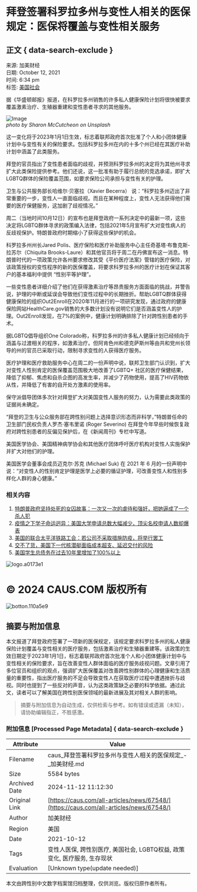 # 拜登签署科罗拉多州与变性人相关的医保规定：医保将覆盖与变性相关服务

## 正文 { data-search-exclude }


来源: 加美财经  
日期: October 12, 2021  
时间: 6:34 pm  
标签: [美国社会](https://caus.com/tag/%e7%be%8e%e5%9b%bd%e7%a4%be%e4%bc%9a/)  

据《华盛顿邮报》报道，在科罗拉多州销售的许多私人健康保险计划将很快被要求覆盖激素治疗、生殖器重建和变性患者寻求的其他服务。

![Image](https://caus.com/wp-content/uploads/getfunpic/zop0IZQBfHXJFwI.png)  
*photo by Sharon McCutcheon on Unsplash*

这一变化将于2023年1月1日生效，标志着联邦政府首次批准了个人和小团体健康计划中与变性有关的保险要求。包括科罗拉多州在内的十多个州已经在其医疗补助计划中涵盖了此类服务。

拜登的官员指出了变性患者面临的歧视，并预测科罗拉多州的决定将为其他州寻求扩大此类保险提供参考。他们还说，这一批准有助于履行总统的竞选承诺，即扩大LGBTQ群体的保险覆盖范围，如要求保险公司承担与变性有关的护理。

卫生与公共服务部长哈维尔·贝塞拉（Xavier Becerra） 说：“科罗拉多州迈出了非常重要的一步，变性人一直面临歧视。而且在某种程度上，变性人无法获得他们需要的医疗保健服务，这加剧了歧视情况。”

周二（当地时间10月12日）的宣布也是拜登政府一系列决定中的最新一项，这些决定将LGBTQ群体寻求的政策编入法律，包括2021年5月宣布扩大对变性病人的反歧视保护。特朗普政府时期缩小了获得这些保护的机会。

科罗拉多州州长Jared Polis、医疗保险和医疗补助服务中心主任奇基塔·布鲁克斯-拉苏尔（Chiquita Brooks-Laure）和其他官员将于周二在丹佛宣布这一消息。特朗普时代的一项政策允许各州要求修改其受《平价医疗法案》管辖的医疗保险，对该政策授权的变性程序的新的医保覆盖，将要求科罗拉多州的医疗计划在保证其客户的基本福利中提供 “性别平等护理”。

一些变性患者详细介绍了他们在获得激素治疗等昂贵服务方面面临的挑战，并警告说，护理的中断或延误会导致他们变性过程中的长期挫折。帮助LGBTQ群体获得健康保险的组织Out2Enroll在2020年11月进行的一项研究发现，通过政府的健康保险网站HealthCare.gov销售的大多数计划没有说明它们是否涵盖变性人的护理。Out2Enroll发现，在7%的案例中，健康计划明确排除了针对跨性别患者的手术。

据LGBTQ倡导组织One Colorado称，科罗拉多州的许多私人健康计划已经倾向于涵盖与过渡相关的程序，如激素治疗。但阿肯色州和德克萨斯州等由共和党州长领导的州的官员已采取行动，限制寻求变性的人获得医疗服务。

医疗护理和医疗救助服务中心在周二的一份声明中说，联邦卫生部门认识到，扩大对变性人性别肯定的医保覆盖范围极大地改善了LGBTQ+ 社区的医疗保健结果，降低了抑郁、焦虑和自杀企图的高发生率，并减少了药物使用，提高了HIV药物依从性，并降低了有害的自开处方激素的使用率。

保守派倡导团体多次针对拜登扩大对美国变性人服务的努力，认为需要此类政策的证据尚未确定。

“拜登的卫生与公众服务部在跨性别问题上选择意识形态而非科学，”特朗普任命的卫生部门民权负责人罗杰·塞韦里诺 (Roger Severino) 在拜登今年早些时候恢复政府对跨性别患者的反偏见保护后，在《新闻周刊》专栏中写道。

美国医学协会、美国精神病学协会和其他医疗团体呼吁医疗机构对变性人实施保护并扩大对他们的护理。

美国医学会董事会成员迈克尔·苏克 (Michael Suk) 在 2021 年 6 月的一份声明中说：“对变性人的性别肯定护理是医学上必要的循证护理，可改善变性人和性别多样化人群的身心健康。”

### 相关内容

1. [特朗普政府坚持处死的女囚故事：一次又一次的虐待和强奸，把她逼成了一个杀人犯](https://caus.com/all-articles/news/39483/ "特朗普政府坚持处死的女囚故事：一次又一次的虐待和强奸，把她逼成了一个杀人犯")
2. [疫情之下学子命运迥异：美国大学申请总数大幅减少，顶尖名校申请人数却爆表](https://caus.com/all-articles/news/39496/ "疫情之下学子命运迥异：美国大学申请总数大幅减少，顶尖名校申请人数却爆表")
3. [美国的联合太平洋铁路工会：若公司不采取措施防疫，将举行罢工](https://caus.com/all-articles/news/39820/ "美国的联合太平洋铁路工会：若公司不采取措施防疫，将举行罢工")
4. [交不了货，美国下一代核潜艇面临成本超支、延迟交付的风险](https://caus.com/all-articles/news/39833/ "交不了货，美国下一代核潜艇面临成本超支、延迟交付的风险")
5. [美国学生总债务在过去10年里增加了100%以上](https://caus.com/all-articles/news/39842/ "美国学生总债务在过去10年里增加了100%以上")

![logo.a0173e1](https://caus.com/wp-content/uploads/elementor/thumbs/logo.a0173e1-qmdevbrme2hrfew8on29qvo18am8hkzuuoe8hk3vye.png)  

# © 2024 CAUS.COM 版权所有  

![botton.110a5e9](https://caus.com/wp-content/uploads/elementor/thumbs/botton.110a5e9-qmdevbrl29mo2oaxzy2vjhzj4ac51dy42is8lcsu3e.png)  

## 摘要与附加信息

<!-- tcd_abstract -->
本文报道了拜登政府签署了一项新的医保规定，该规定要求科罗拉多州的私人健康保险计划覆盖与变性相关的医疗服务，包括激素治疗和生殖器重建等。该政策的生效日期定于2023年1月1日，标志着联邦政府首次批准个人和小团体健康计划中与变性相关的保险要求，旨在改善变性人群体面临的医疗服务歧视问题。文章引用了多位官员和组织的观点，强调扩大医保覆盖对改善跨性别群体的心理健康和生活质量的重要性，指出医疗服务的不足会导致变性人在获取医疗过程中遭遇挫折与歧视。同时也提到了一些反对的声音，认为这类政策缺乏必要的科学依据。通过此文，读者可以了解美国在跨性别医保领域的最新进展及其对相关人群的影响。
<!-- tcd_abstract_end -->

> 摘要与附加信息为自动生成，仅供检索与参考。如有错误或遗漏（未知），请协助编辑指正，不胜感激。

### 附加信息 [Processed Page Metadata] { data-search-exclude }

| Attribute       | Value                                  |
|-----------------|----------------------------------------|
| Filename        | caus_拜登签署科罗拉多州与变性人相关的医保规定_-_加美财经.md                             |
| Size            | 5584 bytes                           |
| Archived Date   | 2024-11-12 11:12:30                             |
| Original Link   | [https://caus.com/all-articles/news/67548/](https://caus.com/all-articles/news/67548/)                       |
| Author          | 加美财经                               |
| Region          | 美国                               |
| Date            | 2021-10-12                                 |
| Tags            | 变性人医保, 跨性别医疗, 美国社会, LGBTQ权益, 政策变化, 医疗服务, 生存现状                                 |
| Evaluation            | [Unknown type(update needed)]                                 |
<!-- tcd_table_end -->

本文由跨性别中文数字档案馆归档整理，仅供浏览。版权归原作者所有。
